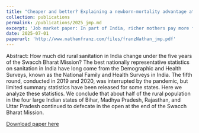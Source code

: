 ```yaml
---
title: "Cheaper and better? Explaining a newborn-mortality advantage at public vs. private hospitals in India"
collection: publications
permalink: /publications/2025_jmp.md
excerpt: 'Job market paper: In part of India, richer mothers pay more for riskier care. This paper develops an econometric model and uses a spatial RDD to show public facilities save lives with skin-to-skin care.'
date: 2025-07-01
paperurl: 'http://www.nathanfranz.com/files/franzNathan_jmp.pdf'
---
```

Abstract: How much did rural sanitation in India change under the five years of the Swacch Bharat Mission? The best nationally representative statistics on sanitation in India have long come from  the  Demographic  and  Health  Surveys,  known  as  the  National  Family  and  Health  Surveys  in  India.  The  fifth  round,  conducted  in  2019  and  2020,  was  interrupted  by  the  pandemic,  but  limited  summary  statistics  have  been  released  for  some  states.  Here  we  analyze  these  statistics.  We  conclude  that  about  half  of  the  rural  population  in  the  four  large  Indian  states  of  Bihar,  Madhya  Pradesh,  Rajasthan,  and  Uttar  Pradesh  continued  to  defecate in the open at the end of the Swacch Bharat Mission.

[Download paper here](http://www.nathanfranz.com/files/franzNathan_jmp.pdf)
